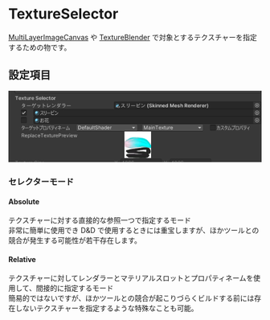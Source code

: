 # TextureSelector

[MultiLayerImageCanvas](/docs/Reference/MultiLayerImageCanvas) や [TextureBlender](/docs/Reference/TextureBlender.md) で対象とするテクスチャーを指定するための物です。

## 設定項目

![TextureSelector](../img/TextureSelector.png)

### セレクターモード

#### Absolute

テクスチャーに対する直接的な参照一つで指定するモード  
非常に簡単に使用でき D&D で使用するときには重宝しますが、ほかツールとの競合が発生する可能性が若干存在します。

#### Relative

テクスチャーに対してレンダラーとマテリアルスロットとプロパティネームを使用して、間接的に指定するモード  
簡易的ではないですが、ほかツールとの競合が起こりづらくビルドする前には存在しないテクスチャーを指定するような特殊なことも可能。

